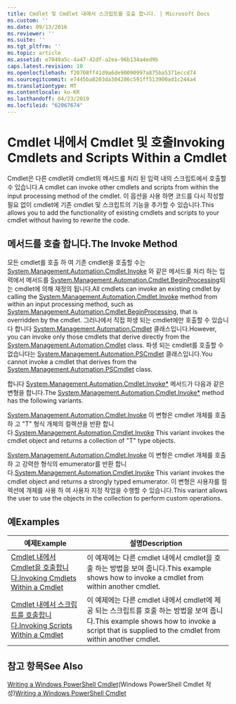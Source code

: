 ```yaml
---
title: Cmdlet 및 Cmdlet 내에서 스크립트를 호출 합니다. | Microsoft Docs
ms.custom: ''
ms.date: 09/13/2016
ms.reviewer: ''
ms.suite: ''
ms.tgt_pltfrm: ''
ms.topic: article
ms.assetid: e7040a5c-4a47-42df-a2ea-96b134a4ed9b
caps.latest.revision: 10
ms.openlocfilehash: f20708ff41d9a6de90090997a875ba5371eccd74
ms.sourcegitcommit: e7445ba8203da304286c591ff513900ad1c244a4
ms.translationtype: MT
ms.contentlocale: ko-KR
ms.lasthandoff: 04/23/2019
ms.locfileid: "62067674"
---
```

# <a name="invoking-cmdlets-and-scripts-within-a-cmdlet"></a><span data-ttu-id="2ea2d-102">Cmdlet 내에서 Cmdlet 및 호출</span><span class="sxs-lookup"><span data-stu-id="2ea2d-102">Invoking Cmdlets and Scripts Within a Cmdlet</span></span>

<span data-ttu-id="2ea2d-103">Cmdlet은 다른 cmdlet와 cmdlet의 메서드를 처리 된 입력 내의 스크립트에서 호출할 수 있습니다.</span><span class="sxs-lookup"><span data-stu-id="2ea2d-103">A cmdlet can invoke other cmdlets and scripts from within the input processing method of the cmdlet.</span></span> <span data-ttu-id="2ea2d-104">이 옵션을 사용 하면 코드를 다시 작성할 필요 없이 cmdlet에 기존 cmdlet 및 스크립트의 기능을 추가할 수 있습니다.</span><span class="sxs-lookup"><span data-stu-id="2ea2d-104">This allows you to add the functionality of existing cmdlets and scripts to your cmdlet without having to rewrite the code.</span></span>

## <a name="the-invoke-method"></a><span data-ttu-id="2ea2d-105">메서드를 호출 합니다.</span><span class="sxs-lookup"><span data-stu-id="2ea2d-105">The Invoke Method</span></span>

<span data-ttu-id="2ea2d-106">모든 cmdlet를 호출 하 여 기존 cmdlet을 호출할 수는 [System.Management.Automation.Cmdlet.Invoke](/dotnet/api/System.Management.Automation.Cmdlet.Invoke) 와 같은 메서드를 처리 하는 입력에서 메서드를 [ System.Management.Automation.Cmdlet.BeginProcessing](/dotnet/api/System.Management.Automation.Cmdlet.BeginProcessing)되는 cmdlet에 의해 재정의 됩니다.</span><span class="sxs-lookup"><span data-stu-id="2ea2d-106">All cmdlets can invoke an existing cmdlet by calling the [System.Management.Automation.Cmdlet.Invoke](/dotnet/api/System.Management.Automation.Cmdlet.Invoke) method from within an input processing method, such as [System.Management.Automation.Cmdlet.BeginProcessing](/dotnet/api/System.Management.Automation.Cmdlet.BeginProcessing), that is overridden by the cmdlet.</span></span> <span data-ttu-id="2ea2d-107">그러나에서 직접 파생 되는 cmdlet에만 호출할 수 있습니다 합니다 [System.Management.Automation.Cmdlet](/dotnet/api/System.Management.Automation.Cmdlet) 클래스입니다.</span><span class="sxs-lookup"><span data-stu-id="2ea2d-107">However, you can invoke only those cmdlets that derive directly from the [System.Management.Automation.Cmdlet](/dotnet/api/System.Management.Automation.Cmdlet) class.</span></span> <span data-ttu-id="2ea2d-108">파생 되는 cmdlet를 호출할 수 없습니다는 [System.Management.Automation.PSCmdlet](/dotnet/api/System.Management.Automation.PSCmdlet) 클래스입니다.</span><span class="sxs-lookup"><span data-stu-id="2ea2d-108">You cannot invoke a cmdlet that derives from the [System.Management.Automation.PSCmdlet](/dotnet/api/System.Management.Automation.PSCmdlet) class.</span></span>

<span data-ttu-id="2ea2d-109">합니다 [System.Management.Automation.Cmdlet.Invoke\*](/dotnet/api/System.Management.Automation.Cmdlet.Invoke) 메서드가 다음과 같은 변형을 합니다.</span><span class="sxs-lookup"><span data-stu-id="2ea2d-109">The [System.Management.Automation.Cmdlet.Invoke\*](/dotnet/api/System.Management.Automation.Cmdlet.Invoke) method has the following variants.</span></span>

<span data-ttu-id="2ea2d-110">[System.Management.Automation.Cmdlet.Invoke](/dotnet/api/System.Management.Automation.Cmdlet.Invoke) 이 변형은 cmdlet 개체를 호출 하 고 "T" 형식 개체의 컬렉션을 반환 합니다.</span><span class="sxs-lookup"><span data-stu-id="2ea2d-110">[System.Management.Automation.Cmdlet.Invoke](/dotnet/api/System.Management.Automation.Cmdlet.Invoke) This variant invokes the cmdlet object and returns a collection of "T" type objects.</span></span>

<span data-ttu-id="2ea2d-111">[System.Management.Automation.Cmdlet.Invoke](/dotnet/api/System.Management.Automation.Cmdlet.Invoke) 이 변형은 cmdlet 개체를 호출 하 고 강력한 형식의 emumerator를 반환 합니다.</span><span class="sxs-lookup"><span data-stu-id="2ea2d-111">[System.Management.Automation.Cmdlet.Invoke](/dotnet/api/System.Management.Automation.Cmdlet.Invoke) This variant invokes the cmdlet object and returns a strongly typed emumerator.</span></span> <span data-ttu-id="2ea2d-112">이 변형은 사용자를 컬렉션에 개체를 사용 하 여 사용자 지정 작업을 수행할 수 있습니다.</span><span class="sxs-lookup"><span data-stu-id="2ea2d-112">This variant allows the user to use the objects in the collection to perform custom operations.</span></span>

## <a name="examples"></a><span data-ttu-id="2ea2d-113">예</span><span class="sxs-lookup"><span data-stu-id="2ea2d-113">Examples</span></span>

|<span data-ttu-id="2ea2d-114">예제</span><span class="sxs-lookup"><span data-stu-id="2ea2d-114">Example</span></span>|<span data-ttu-id="2ea2d-115">설명</span><span class="sxs-lookup"><span data-stu-id="2ea2d-115">Description</span></span>|
|-------------|-----------------|
|[<span data-ttu-id="2ea2d-116">Cmdlet 내에서 Cmdlet을 호출합니다.</span><span class="sxs-lookup"><span data-stu-id="2ea2d-116">Invoking Cmdlets Within a Cmdlet</span></span>](./how-to-invoke-a-cmdlet-from-within-a-cmdlet.md)|<span data-ttu-id="2ea2d-117">이 예제에는 다른 cmdlet 내에서 cmdlet을 호출 하는 방법을 보여 줍니다.</span><span class="sxs-lookup"><span data-stu-id="2ea2d-117">This example shows how to invoke a cmdlet from within another cmdlet.</span></span>|
|[<span data-ttu-id="2ea2d-118">Cmdlet 내에서 스크립트를 호출합니다.</span><span class="sxs-lookup"><span data-stu-id="2ea2d-118">Invoking Scripts Within a Cmdlet</span></span>](./how-to-invoke-scripts-within-a-cmdlet.md)|<span data-ttu-id="2ea2d-119">이 예제에는 다른 cmdlet 내에서 cmdlet에 제공 되는 스크립트를 호출 하는 방법을 보여 줍니다.</span><span class="sxs-lookup"><span data-stu-id="2ea2d-119">This example shows how to invoke a script that is supplied to the cmdlet from within another cmdlet.</span></span>|

## <a name="see-also"></a><span data-ttu-id="2ea2d-120">참고 항목</span><span class="sxs-lookup"><span data-stu-id="2ea2d-120">See Also</span></span>

<span data-ttu-id="2ea2d-121">[Writing a Windows PowerShell Cmdlet](./writing-a-windows-powershell-cmdlet.md)(Windows PowerShell Cmdlet 작성)</span><span class="sxs-lookup"><span data-stu-id="2ea2d-121">[Writing a Windows PowerShell Cmdlet](./writing-a-windows-powershell-cmdlet.md)</span></span>
